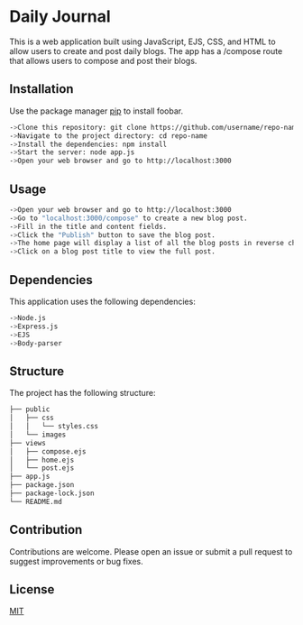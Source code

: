 # Daily Journal

This is a web application built using JavaScript, EJS, CSS, and HTML to allow users to create and post daily blogs. The app has a /compose route that allows users to compose and post their blogs.

## Installation

Use the package manager [pip](https://pip.pypa.io/en/stable/) to install foobar.

```bash
->Clone this repository: git clone https://github.com/username/repo-name.git
->Navigate to the project directory: cd repo-name
->Install the dependencies: npm install
->Start the server: node app.js
->Open your web browser and go to http://localhost:3000
```

## Usage

```bash
->Open your web browser and go to http://localhost:3000
->Go to "localhost:3000/compose" to create a new blog post.
->Fill in the title and content fields.
->Click the "Publish" button to save the blog post.
->The home page will display a list of all the blog posts in reverse chronological order.
->Click on a blog post title to view the full post.
```

## Dependencies

This application uses the following dependencies:

```bash
->Node.js
->Express.js
->EJS
->Body-parser
```

## Structure
The project has the following structure:
```bash
├── public
│   ├── css
│   │   └── styles.css
│   └── images
├── views
│   ├── compose.ejs
│   ├── home.ejs
│   └── post.ejs
├── app.js
├── package.json
├── package-lock.json
└── README.md

```

## Contribution

Contributions are welcome. Please open an issue or submit a pull request to suggest improvements or bug fixes.

## License

[MIT](https://choosealicense.com/licenses/mit/)
